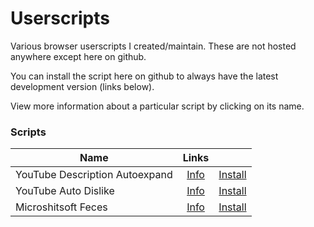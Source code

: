 # Userscripts

Various browser userscripts I created/maintain. These are not hosted anywhere except here on github.

You can install the script here on github to always have the latest development version (links below).

View more information about a particular script by clicking on its name.

### Scripts

| Name                           |                  Links                  |                                                                                                   |
|--------------------------------|:---------------------------------------:|:-------------------------------------------------------------------------------------------------:|
| YouTube Description Autoexpand | [Info](youtube-description-autoexpand/) | [Install](../../raw/master/youtube-description-autoexpand/youtube-description-autoexpand.user.js) |
| YouTube Auto Dislike           |      [Info](youtube-auto-dislike/)      |           [Install](../../raw/master/youtube-auto-dislike/youtube-auto-dislike.user.js)           |
| Microshitsoft Feces            |      [Info](microshitsoft-feces/)       |  [Install](../../raw/master/microshitsoft-feces/youtube-auto-dislikemicroshitsoft-feces.user.js)  |

